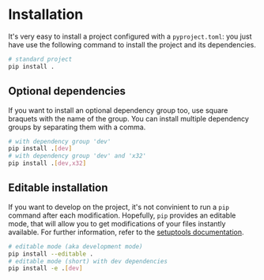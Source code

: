 # Installation

It's very easy to install a project configured with a `pyproject.toml`: you just have use the following command to install the project and its dependencies.

```sh
# standard project
pip install .
```

## Optional dependencies

If you want to install an optional dependency group too, use square braquets with the name of the group.
You can install multiple dependency groups by separating them with a comma.

```sh
# with dependency group 'dev'
pip install .[dev]
# with dependency group 'dev' and 'x32'
pip install .[dev,x32]
```

## Editable installation

If you want to develop on the project, it's not convinient to run a `pip` command after each modification.
Hopefully, `pip` provides an editable mode, that will allow you to get modifications of your files instantly available.
For further information, refer to the [setuptools documentation](https://setuptools.pypa.io/en/latest/userguide/development_mode.html).

```sh
# editable mode (aka development mode)
pip install --editable . 
# editable mode (short) with dev dependencies
pip install -e .[dev]
```
